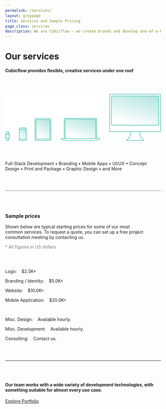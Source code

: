 ```yaml
---
permalink: /services/
layout: greypage
title: Services and Sample Pricing
page_class: services
description: We are Cubicflow – we create brands and develop one-of-a-kind experiences.
---
```


# Our services

#### Cubicflow provides&nbsp;flexible, creative&nbsp;services under one&nbsp;roof

<br><br>

<img src="/assets/img/services/process--devices.svg">

<br><br>

Full-Stack Development   •	  Branding   •   Mobile Apps   • 	 UI/UX   •  	Concept Design   •  	Print and Package   •  	Graphic Design   •  	and&nbsp;More

<br><br>

<div style="border-bottom: 1px solid #737A7E;"></div>

<br><br>

### Sample prices

Shown below are typical starting prices for some of our most common&nbsp;services. To&nbsp;request a quote, you&nbsp;can set up a free project consultation meeting by&nbsp;contacting&nbsp;us.

<span style="color:#737A7E">&#42; All figures in US&nbsp;dollars</span>

<br><br>

Logo:&nbsp;&nbsp;&nbsp;&nbsp;$2.5K+

Branding / Identity:&nbsp;&nbsp;&nbsp;&nbsp;$5.0K+

Website:&nbsp;&nbsp;&nbsp;&nbsp;$10.0K+

Mobile Application:&nbsp;&nbsp;&nbsp;&nbsp;$20.0K+

<br>

Misc. Design:&nbsp;&nbsp;&nbsp;&nbsp;Available&nbsp;hourly.

Misc. Development:&nbsp;&nbsp;&nbsp;&nbsp;Available&nbsp;hourly.

Consulting:&nbsp;&nbsp;&nbsp;&nbsp;Contact&nbsp;us.

<br><br>

<div style="border-bottom: 1px solid #737A7E;"></div>

<div style="border-bottom: 1px solid #737A7E;"></div>

<br><br>

#### Our team works with a wide variety of development technologies, with something suitable for almost every&nbsp;use&nbsp;case.

<a href="/" class="button">Explore Portfolio</a>
